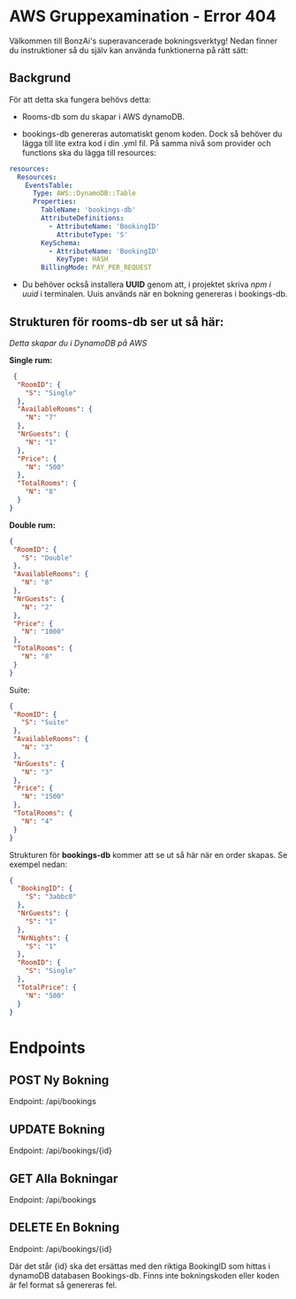 # **AWS Gruppexamination - Error 404**
Välkommen till BonzAi's superavancerade bokningsverktyg! Nedan finner du instruktioner så du själv kan använda funktionerna på rätt sätt:

## Backgrund
För att detta ska fungera behövs detta:

- Rooms-db som du skapar i AWS dynamoDB.

- bookings-db genereras automatiskt genom koden. Dock så behöver du lägga till lite extra kod i din .yml fil. På samma nivå som provider och functions ska du lägga till resources:
```yaml
resources:
  Resources:
    EventsTable:
      Type: AWS::DynamoDB::Table
      Properties:
        TableName: 'bookings-db'
        AttributeDefinitions:
          - AttributeName: 'BookingID'
            AttributeType: 'S'
        KeySchema:
          - AttributeName: 'BookingID'  
            KeyType: HASH
        BillingMode: PAY_PER_REQUEST
```

- Du behöver också installera **UUID** genom att, i projektet skriva *npm i uuid* i terminalen. Uuis används när en bokning genereras i bookings-db.

## Strukturen för **rooms-db** ser ut så här:
*Detta skapar du i DynamoDB på AWS*

**Single rum:** 
```json
 {
  "RoomID": {
    "S": "Single"
  },
  "AvailableRooms": {
    "N": "7"
  },
  "NrGuests": {
    "N": "1"
  },
  "Price": {
    "N": "500"
  },
  "TotalRooms": {
    "N": "8"
  }
}
```

**Double rum:**
 ```json
 {
  "RoomID": {
    "S": "Double"
  },
  "AvailableRooms": {
    "N": "8"
  },
  "NrGuests": {
    "N": "2"
  },
  "Price": {
    "N": "1000"
  },
  "TotalRooms": {
    "N": "8"
  }
}
```

Suite:
 ```json
 {
  "RoomID": {
    "S": "Suite"
  },
  "AvailableRooms": {
    "N": "3"
  },
  "NrGuests": {
    "N": "3"
  },
  "Price": {
    "N": "1500"
  },
  "TotalRooms": {
    "N": "4"
  }
}
```

Strukturen för **bookings-db** kommer att se ut så här när en order skapas. Se exempel nedan:

```json
{
  "BookingID": {
    "S": "3abbc0"
  },
  "NrGuests": {
    "S": "1"
  },
  "NrNights": {
    "S": "1"
  },
  "RoomID": {
    "S": "Single"
  },
  "TotalPrice": {
    "N": "500"
  }
}
```

# Endpoints

## **POST** Ny Bokning
Endpoint: /api/bookings

## **UPDATE** Bokning
Endpoint: /api/bookings/{id}

## **GET** Alla Bokningar
Endpoint: /api/bookings

## **DELETE** En Bokning
Endpoint: /api/bookings/{id}

Där det står {id} ska det ersättas med den riktiga BookingID som hittas i dynamoDB databasen Bookings-db. Finns inte bokningskoden eller koden är fel format så genereras fel.